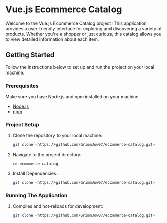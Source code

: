 # Vue.js Ecommerce Catalog

Welcome to the Vue.js Ecommerce Catalog project! This application provides a user-friendly interface for exploring and discovering a variety of products. Whether you're a shopper or just curious, this catalog allows you to view detailed information about each item.

## Getting Started

Follow the instructions below to set up and run the project on your local machine.

### Prerequisites

Make sure you have Node.js and npm installed on your machine.

- [Node.js](https://nodejs.org/)
- [npm](https://www.npmjs.com/)

### Project Setup

1. Clone the repository to your local machine:

   ```bash
   git clone <https://github.com/GrimmJow07/ecommerce-catalog.git>
   ```

2. Navigate to the project directory:

   ```bash
   cd ecommerce-catalog
   ```

3. Install Dependencies:

   ```bash
   git clone <https://github.com/GrimmJow07/ecommerce-catalog.git>
   ```

### Running The Application

1. Compiles and hot-reloads for development:

   ```bash
   git clone <https://github.com/GrimmJow07/ecommerce-catalog.git>
   ```

